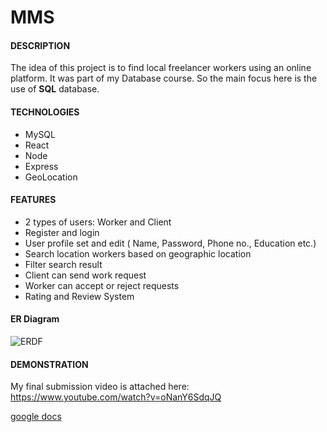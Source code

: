 # MMS
#### DESCRIPTION
The idea of this project is to find local freelancer workers using an online platform. It was part of my Database course. So the main focus here is the use of __SQL__ database.
#### TECHNOLOGIES
- MySQL
- React
- Node
- Express
- GeoLocation
#### FEATURES
- 2 types of users: Worker and Client
- Register and login
- User profile set and edit ( Name, Password, Phone no., Education etc.)
- Search location workers based on geographic location
- Filter search result
- Client can send work request
- Worker can accept or reject requests
- Rating and Review System

#### ER Diagram
![ERDF](https://github.com/Arnob2018331024/MANUSH_MANAGEMENT_SYSTEM_MERN_STACK/assets/52965934/fab21393-4976-409c-8ce2-b511f2749870)

#### DEMONSTRATION
My final submission video is attached here: https://www.youtube.com/watch?v=oNanY6SdqJQ



<a href="https://docs.google.com/document/d/1L73B_FTM0_hO6uaxNzzwqd2u9qm6KS1d9j1KXLWFLL8/edit?usp=sharing">google docs</a>
